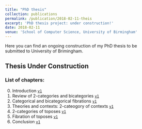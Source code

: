```yaml
---
title: "PhD thesis"
collection: publications
permalink: /publication/2018-02-11-theis
excerpt: 'PhD thesis project: under construction!'
date: 2018-02-11
venue: 'School of Computer Science, University of Birmingham'
---
```


<!-- include it up there if you have it
citation: 'Your Name, You. (2009). &quot;Paper Title Number 1.&quot; <i>Journal 1</i>. 1(1).'
-->
<!-- include it up there if you have it
paperurl: 'http://sinhp.github.io/files/draft/phd-thesis-early-draft.pdf'
-->


Here you can find an ongoing construction of my PhD thesis to be submitted to University of Brimingham.

## Thesis Under Construction

### List of chapters: 

0. Introduction [`v1`]()
1. Review of 2-categories and bicategories [`v1`]()
2. Categorical and bicategorical fibrations [`v1`]()
3. Theories and contexts: 2-cateogory of contexts [`v1`]()
3. 2-categories of toposes [`v1`]()
5. Fibration of toposes [`v1`]()
6. Conclusion [`v1`]()


<!--
Recommended citation: Your Name, You. (2009). "Paper Title Number 1." <i>Journal 1</i>. 1(1).
-->
